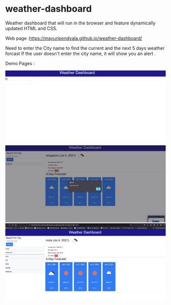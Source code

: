# weather-dashboard
Weather dashboard that will run in the browser and feature dynamically updated HTML and CSS.

Web page :https://mayuripendyala.github.io/weather-dashboard/

Need to enter the City name to find the current and the next 5 days weather forcast
If the user doesn't enter the city name, it will show you an alert .

Demo Pages :

![alt text](https://github.com/mayuripendyala/weather-dashboard/blob/main/assets/images/first.png)
![alt text](https://github.com/mayuripendyala/weather-dashboard/blob/main/assets/images/middle.png)
![alt text](https://github.com/mayuripendyala/weather-dashboard/blob/main/assets/images/last.png)